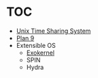 # TOC
* [Unix Time Sharing System](https://github.com/parasj/papers/blob/master/os_structures/unix.md)
* [Plan 9](https://github.com/parasj/papers/blob/master/os_structures/plan9.md)
* Extensible OS
  * [Exokernel](https://github.com/parasj/papers/blob/master/os_structures/exokernel.md)
  * SPIN
  * Hydra

